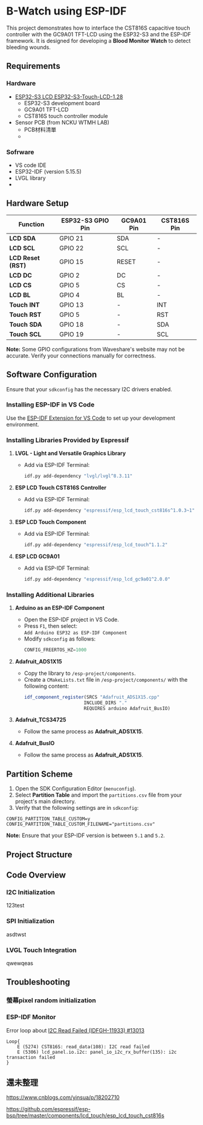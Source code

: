 # B-Watch using ESP-IDF

This project demonstrates how to interface the CST816S capacitive touch controller with the GC9A01 TFT-LCD using the ESP32-S3 and the ESP-IDF framework. It is designed for developing a **Blood Monitor Watch** to detect bleeding wounds.

## Requirements
### Hardware
- [ESP32-S3 LCD ESP32-S3-Touch-LCD-1.28](https://www.waveshare.com/esp32-s3-touch-lcd-1.28.htm)
    - ESP32-S3 development board
    - GC9A01 TFT-LCD 
    - CST816S touch controller module
- Sensor PCB (from NCKU WTMH LAB)
    - PCB材料清單
    -

### Sofrware
- VS code IDE
- ESP32-IDF (version 5.15.5)
- LVGL library
- 

## Hardware Setup

| Function            | ESP32-S3 GPIO Pin | GC9A01 Pin   | CST816S Pin  |
|---------------------|--------------------|--------------|--------------|
| **LCD SDA**         | GPIO 21           | SDA          | -            |
| **LCD SCL**         | GPIO 22           | SCL          | -            |
| **LCD Reset (RST)** | GPIO 15           | RESET        | -            |
| **LCD DC**          | GPIO 2            | DC           | -            |
| **LCD CS**          | GPIO 5            | CS           | -            |
| **LCD BL**          | GPIO 4            | BL           | -            |
| **Touch INT**       | GPIO 13           | -            | INT          |
| **Touch RST**       | GPIO 5            | -            | RST          |
| **Touch SDA**       | GPIO 18           | -            | SDA          |
| **Touch SCL**       | GPIO 19           | -            | SCL          |

**Note:** Some GPIO configurations from Waveshare's website may not be accurate. Verify your connections manually for correctness.

## Software Configuration  
Ensure that your `sdkconfig` has the necessary I2C drivers enabled.

### Installing ESP-IDF in VS Code  
Use the [ESP-IDF Extension for VS Code](https://github.com/espressif/vscode-esp-idf-extension) to set up your development environment.

### Installing Libraries Provided by Espressif  

1. **LVGL - Light and Versatile Graphics Library**  
   - Add via ESP-IDF Terminal:  
     ```bash  
     idf.py add-dependency "lvgl/lvgl^8.3.11"  
     ```  

2. **ESP LCD Touch CST816S Controller**  
   - Add via ESP-IDF Terminal:  
     ```bash  
     idf.py add-dependency "espressif/esp_lcd_touch_cst816s^1.0.3~1"  
     ```  

3. **ESP LCD Touch Component**  
   - Add via ESP-IDF Terminal:  
     ```bash  
     idf.py add-dependency "espressif/esp_lcd_touch^1.1.2"  
     ```  

4. **ESP LCD GC9A01**  
   - Add via ESP-IDF Terminal:  
     ```bash  
     idf.py add-dependency "espressif/esp_lcd_gc9a01^2.0.0"  
     ```  

### Installing Additional Libraries  

1. **Arduino as an ESP-IDF Component**  
   - Open the ESP-IDF project in VS Code.  
   - Press `F1`, then select:  
     ```Add Arduino ESP32 as ESP-IDF Component```  
   - Modify `sdkconfig` as follows:  
     ```c  
     CONFIG_FREERTOS_HZ=1000  
     ```  

2. **Adafruit_ADS1X15**  
   - Copy the library to `/esp-project/components`.  
   - Create a `CMakeLists.txt` file in `/esp-project/components/` with the following content:  
     ```cmake  
     idf_component_register(SRCS "Adafruit_ADS1X15.cpp"  
                           INCLUDE_DIRS "."  
                           REQUIRES arduino Adafruit_BusIO)  
     ```  

3. **Adafruit_TCS34725**  
   - Follow the same process as **Adafruit_ADS1X15**.  

4. **Adafruit_BusIO**  
   - Follow the same process as **Adafruit_ADS1X15**.  


## Partition Scheme  
1. Open the SDK Configuration Editor (`menuconfig`).  
2. Select **Partition Table** and import the `partitions.csv` file from your project's main directory.  
3. Verify that the following settings are in `sdkconfig`:  
```
CONFIG_PARTITION_TABLE_CUSTOM=y
CONFIG_PARTITION_TABLE_CUSTOM_FILENAME="partitions.csv"
```
  
**Note:** Ensure that your ESP-IDF version is between `5.1` and `5.2`.  





## Project Structure



## Code Overview
### I2C Initialization
123test

### SPI Initialization
asdtwst

### LVGL Touch Integration
qwewqeas


## Troubleshooting
### 螢幕pixel random initialization

### ESP-IDF Monitor
Error loop about [I2C Read Failed (IDFGH-11933) #13013](https://github.com/espressif/esp-idf/issues/13013)
```
Loop{
    E (5274) CST816S: read_data(108): I2C read failed
    E (5306) lcd_panel.io.i2c: panel_io_i2c_rx_buffer(135): i2c transaction failed
}
```





## 還未整理
https://www.cnblogs.com/yinsua/p/18202710

https://github.com/espressif/esp-bsp/tree/master/components/lcd_touch/esp_lcd_touch_cst816s





